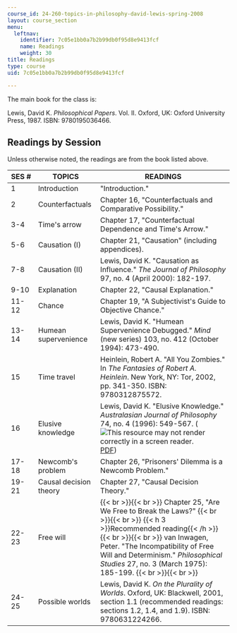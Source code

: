```yaml
---
course_id: 24-260-topics-in-philosophy-david-lewis-spring-2008
layout: course_section
menu:
  leftnav:
    identifier: 7c05e1bb0a7b2b99db0f95d8e9413fcf
    name: Readings
    weight: 30
title: Readings
type: course
uid: 7c05e1bb0a7b2b99db0f95d8e9413fcf

---
```


The main book for the class is:

Lewis, David K. _Philosophical Papers_. Vol. II. Oxford, UK: Oxford University Press, 1987. ISBN: 9780195036466.

Readings by Session
-------------------

Unless otherwise noted, the readings are from the book listed above.

| SES # | TOPICS | READINGS |
| --- | --- | --- |
| 1 | Introduction | "Introduction." |
| 2 | Counterfactuals | Chapter 16, "Counterfactuals and Comparative Possibility." |
| 3-4 | Time's arrow | Chapter 17, "Counterfactual Dependence and Time's Arrow." |
| 5-6 | Causation (I) | Chapter 21, "Causation" (including appendices). |
| 7-8 | Causation (II) | Lewis, David K. "Causation as Influence." _The Journal of Philosophy_ 97, no. 4 (April 2000): 182-197. |
| 9-10 | Explanation | Chapter 22, "Causal Explanation." |
| 11-12 | Chance | Chapter 19, "A Subjectivist's Guide to Objective Chance." |
| 13-14 | Humean supervenience | Lewis, David K. "Humean Supervenience Debugged." _Mind_ (new series) 103, no. 412 (October 1994): 473-490. |
| 15 | Time travel | Heinlein, Robert A. "All You Zombies." In _The Fantasies of Robert A. Heinlein_. New York, NY: Tor, 2002, pp. 341-350. ISBN: 9780312875572. |
| 16 | Elusive knowledge | Lewis, David K. "Elusive Knowledge." _Australasian Journal of Philosophy_ 74, no. 4 (1996): 549-567. (![This resource may not render correctly in a screen reader.](/images/inacessible.gif)[PDF](https://fitelson.org/epistemology/lewis.pdf)) |
| 17-18 | Newcomb's problem | Chapter 26, "Prisoners' Dilemma is a Newcomb Problem." |
| 19-21 | Causal decision theory | Chapter 27, "Causal Decision Theory." |
| 22-23 | Free will |  {{< br >}}{{< br >}} Chapter 25, "Are We Free to Break the Laws?" {{< br >}}{{< br >}} {{< h 3 >}}Recommended reading{{< /h >}} {{< br >}}{{< br >}} van Inwagen, Peter. "The Incompatibility of Free Will and Determinism." _Philosophical Studies_ 27, no. 3 (March 1975): 185-199. {{< br >}}{{< br >}}  |
| 24-25 | Possible worlds | Lewis, David K. _On the Plurality of Worlds_. Oxford, UK: Blackwell, 2001, section 1.1 (recommended readings: sections 1.2, 1.4, and 1.9). ISBN: 9780631224266.